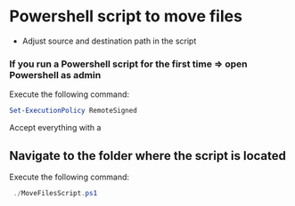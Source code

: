 # Powershell script to move files

- Adjust source and destination path in the script

### If you run a Powershell script for the first time => open Powershell as admin

Execute the following command:

```Powershell
Set-ExecutionPolicy RemoteSigned
```

Accept everything with a

## Navigate to the folder where the script is located

Execute the following command:

```Powershell
 ./MoveFilesScript.ps1
```
